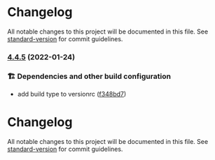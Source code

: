 # Changelog

All notable changes to this project will be documented in this file. See [standard-version](https://github.com/conventional-changelog/standard-version) for commit guidelines.

### [4.4.5](https://github.com/openscript-ch/gatsby-plugin-i18n-l10n/compare/v4.4.4...v4.4.5) (2022-01-24)


### 🏗️ Dependencies and other build configuration

* add build type to versionrc ([f348bd7](https://github.com/openscript-ch/gatsby-plugin-i18n-l10n/commit/f348bd7f556d8576612df89fce5ffcf9150c5052))

# Changelog

All notable changes to this project will be documented in this file. See [standard-version](https://github.com/conventional-changelog/standard-version) for commit guidelines.
